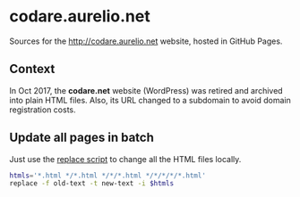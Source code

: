 # codare.aurelio.net

Sources for the http://codare.aurelio.net website, hosted in GitHub Pages.

## Context

In Oct 2017, the **codare.net** website (WordPress) was retired and archived into plain HTML files. Also, its URL changed to a subdomain to avoid domain registration costs.


## Update all pages in batch

Just use the [replace script](https://github.com/aureliojargas/aurelio.net/blob/master/_scripts/replace) to change all the HTML files locally.

```bash
htmls='*.html */*.html */*/*.html */*/*/*/*.html'
replace -f old-text -t new-text -i $htmls
```
